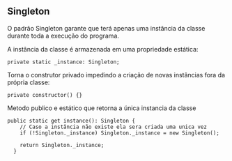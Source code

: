 ## Singleton

O padrão Singleton garante que terá apenas uma instância da classe durante toda a execução do programa.

A instância da classe é armazenada em uma propriedade estática:

```
private static _instance: Singleton;
```

Torna o construtor privado impedindo a criação de novas instâncias fora da própria classe:

```
private constructor() {}
```

Metodo publico e estático que retorna a única instancia da classe

```
public static get instance(): Singleton {
    // Caso a instância não existe ela sera criada uma unica vez
    if (!Singleton._instance) Singleton._instance = new Singleton();

    return Singleton._instance;
  }
```
